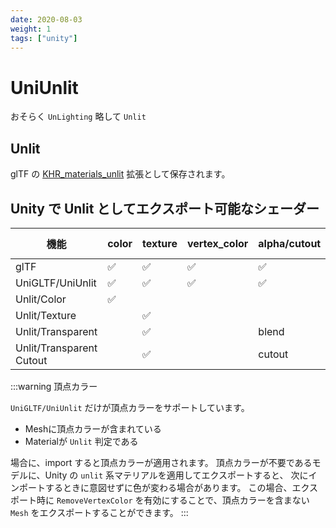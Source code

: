 ```yaml
---
date: 2020-08-03
weight: 1
tags: ["unity"]
---
```


# UniUnlit

おそらく `UnLighting` 略して `Unlit`

## Unlit

glTF の [KHR_materials_unlit](https://github.com/KhronosGroup/glTF/tree/main/extensions/2.0/Khronos/KHR_materials_unlit) 拡張として保存されます。

## Unity で Unlit としてエクスポート可能なシェーダー

| 機能                     | color | texture | vertex_color | alpha/cutout | no culling |
|--------------------------|-------|---------|--------------|--------------|------------|
| glTF                     | ✅     | ✅       | ✅            | ✅            | ✅          |
| UniGLTF/UniUnlit         | ✅     | ✅       | ✅            | ✅            | ✅          |
| Unlit/Color              | ✅     |         |              |              |            |
| Unlit/Texture            |       | ✅       |              |              |            |
| Unlit/Transparent        |       | ✅       |              | blend        |            |
| Unlit/Transparent Cutout |       | ✅       |              | cutout       |            |

:::warning 頂点カラー

`UniGLTF/UniUnlit` だけが頂点カラーをサポートしています。

* Meshに頂点カラーが含まれている
* Materialが `Unlit` 判定である

場合に、import すると頂点カラーが適用されます。
頂点カラーが不要であるモデルに、Unity の `unlit` 系マテリアルを適用してエクスポートすると、
次にインポートするときに意図せずに色が変わる場合があります。
この場合、エクスポート時に `RemoveVertexColor` を有効にすることで、頂点カラーを含まない `Mesh` をエクスポートすることができます。
:::
